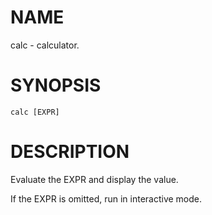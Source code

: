 # NAME
calc - calculator.

# SYNOPSIS

    calc [EXPR]

# DESCRIPTION
Evaluate the EXPR and display the value.

If the EXPR is omitted, run in interactive mode.
